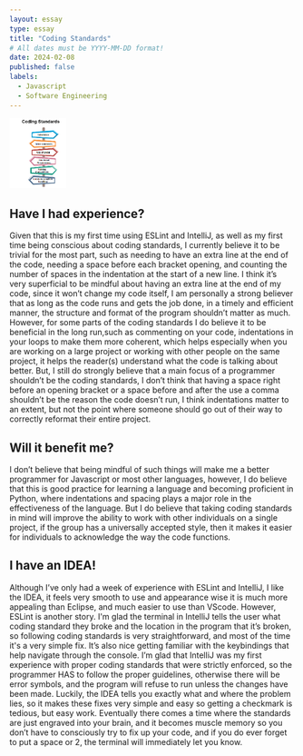 ```yaml
---
layout: essay
type: essay
title: "Coding Standards"
# All dates must be YYYY-MM-DD format!
date: 2024-02-08
published: false
labels:
  - Javascript
  - Software Engineering
---
```

<img width="100px" src="../img/standards.png" >

## Have I had experience?
Given that this is my first time using ESLint and IntelliJ, as well as my first time being conscious about coding standards, I currently believe it to be trivial for the most part, such as needing to have an extra line at the end of the code, needing a space before each bracket opening, and counting the number of spaces in the indentation at the start of a new line. I think it’s very superficial to be mindful about having an extra line at the end of my code, since it won’t change my code itself, I am personally a strong believer that as long as the code runs and gets the job done, in a timely and efficient manner, the structure and format of the program shouldn’t matter as much. However, for some parts of the coding standards I do believe it to be beneficial in the long run,such as commenting on your code, indentations in your loops to make them more coherent, which helps especially when you are working on a large project or working with other people on the same project, it helps the reader(s) understand what the code is talking about better. But, I still do strongly believe that a main focus of a programmer shouldn’t be the coding standards, I don’t think that having a space right before an opening bracket or a space before and after the use a comma shouldn’t be the reason the code doesn’t run, I think indentations matter to an extent, but not the point where someone should go out of their way to correctly reformat their entire project.

## Will it benefit me?
I don’t believe that being mindful of such things will make me a better programmer for Javascript or most other languages, however, I do believe that this is good practice for learning a language and becoming proficient in Python, where indentations and spacing plays a major role in the effectiveness of the language. But I do believe that taking coding standards in mind will improve the ability to work with other individuals on a single project, if the group has a universally accepted style, then it makes it easier for individuals to acknowledge the way the code functions.

## I have an IDEA!
Although I’ve only had a week of experience with ESLint and IntelliJ, I like the IDEA, it feels very smooth to use and appearance wise it is much more appealing than Eclipse, and much easier to use than VScode. However, ESLint is another story. I'm glad the terminal in IntelliJ tells the user what coding standard they broke and the location in the program that it’s broken, so following coding standards is very straightforward, and most of the time it's a very simple fix. It’s also nice getting familiar with the keybindings that help navigate through the console. I’m glad that IntelliJ was my first experience with proper coding standards that were strictly enforced, so the programmer HAS to follow the proper guidelines, otherwise there will be error symbols, and the program will refuse to run unless the changes have been made. Luckily, the IDEA tells you exactly what and where the problem lies, so it makes these fixes very simple and easy so getting a checkmark is tedious, but easy work. Eventually there comes a time where the standards are just engraved into your brain, and it becomes muscle memory so you don’t have to consciously try to fix up your code, and if you do ever forget to put a space or 2, the terminal will immediately let you know.
